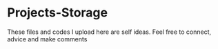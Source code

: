 # Projects-Storage
These files and codes I upload here are self ideas. Feel free to connect, advice and make comments
